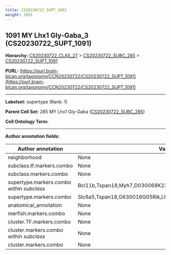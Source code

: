 ```yaml
---
title: CS20230722_SUPT_1091
weight: 1091
---
```

## 1091 MY Lhx1 Gly-Gaba_3 (CS20230722_SUPT_1091)
<b>Hierarchy: </b>
[CS20230722_CLAS_27](../CS20230722_CLAS_27) >
[CS20230722_SUBC_285](../CS20230722_SUBC_285) >
[CS20230722_SUPT_1091](../CS20230722_SUPT_1091)

**PURL:** [https://purl.brain-bican.org/taxonomy/CCN20230722/CS20230722_SUPT_1091](https://purl.brain-bican.org/taxonomy/CCN20230722/CS20230722_SUPT_1091)

---


**Labelset:** supertype (Rank: 1)

**Parent Cell Set:** 285 MY Lhx1 Gly-Gaba ([CS20230722_SUBC_285](../CS20230722_SUBC_285))



**Cell Ontology Term:** 

[MARKER GENES.]: #


---

[TRANSFERRED ANNOTATIONS.]: #


[AUTHOR ANNOTATION FIELDS.]: #


**Author annotation fields:**

| Author annotation | Value |
|-------------------|-------|
|neighborhood|None|
|subclass.tf.markers.combo|None|
|subclass.markers.combo|None|
|supertype.markers.combo _within subclass_|Bcl11b,Tspan18,Myh7,D030068K23Rik|
|supertype.markers.combo|Slc6a5,Tspan18,G630016G05Rik,Lhx1os,B130024G19Rik,Bcl11a,Rftn1|
|anatomical_annotation|None|
|merfish.markers.combo|None|
|cluster.TF.markers.combo|None|
|cluster.markers.combo _within subclass_|None|
|cluster.markers.combo|None|
